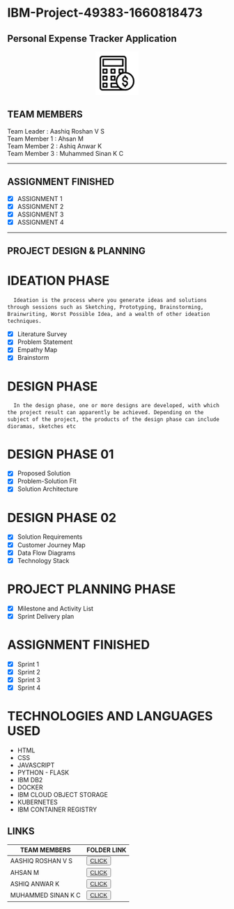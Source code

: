 # IBM-Project-49383-1660818473
<h2>Personal Expense Tracker Application</h2>
<!-- PROJECT LOGO -->

<p align="center">
  <a href="https://github.com/IBM-EPBL/IBM-Project-49383-1660818473/tree/main">
  <img src="/Image_Logo/logo.png" alt="logo" width="100" height="100">
  </a>


##  TEAM MEMBERS
Team Leader   : Aashiq Roshan V S<br>
Team Member 1 : Ahsan M<br>
Team Member 2 : Ashiq Anwar K<br>
Team Member 3 : Muhammed Sinan K C<br>
<hr>

##  ASSIGNMENT FINISHED
- [x] ASSIGNMENT 1
- [x] ASSIGNMENT 2
- [x] ASSIGNMENT 3 
- [x] ASSIGNMENT 4

<hr>

## PROJECT DESIGN & PLANNING
#  IDEATION PHASE

      Ideation is the process where you generate ideas and solutions through sessions such as Sketching, Prototyping, Brainstorming, Brainwriting, Worst Possible Idea, and a wealth of other ideation techniques.
- [x] Literature Survey
- [x] Problem Statement
- [x] Empathy Map
- [x] Brainstorm

#  DESIGN PHASE 
      In the design phase, one or more designs are developed, with which the project result can apparently be achieved. Depending on the subject of the project, the products of the design phase can include dioramas, sketches etc

# DESIGN PHASE 01 
- [x] Proposed Solution
- [x] Problem-Solution Fit
- [x] Solution Architecture

# DESIGN PHASE 02 
- [x] Solution Requirements
- [x] Customer Journey Map
- [x] Data Flow Diagrams
- [x] Technology Stack

# PROJECT PLANNING PHASE
- [x] Milestone and Activity List
- [x] Sprint Delivery plan

# ASSIGNMENT FINISHED
- [x] Sprint 1
- [x] Sprint 2
- [x] Sprint 3
- [x] Sprint 4

# TECHNOLOGIES AND LANGUAGES USED <br />
- HTML</br>
- CSS</br>
- JAVASCRIPT</br>
- PYTHON - FLASK</br>
- IBM DB2</br>
- DOCKER</br>
- IBM CLOUD OBJECT STORAGE<br>
- KUBERNETES<br>
- IBM CONTAINER REGISTRY<br>

## LINKS

| TEAM MEMBERS | FOLDER LINK    |
| ------------- | ------------- |
| AASHIQ ROSHAN V S | <button> <a href="https://github.com/IBM-EPBL/IBM-Project-49383-1660818473/tree/main/Assignments/Aashiq%20Roshan%20(team%20lead)r">CLICK   </a></button>       
| AHSAN M | <button> <a href="https://github.com/IBM-EPBL/IBM-Project-49383-1660818473/tree/main/Assignments/Ahsan%20M%20(Member%201)">CLICK   </a> </button> |
| ASHIQ ANWAR K    | <button><a href="https://github.com/IBM-EPBL/IBM-Project-49383-1660818473/tree/main/Assignments/Ashiq%20Anwar%20(Member%202)">CLICK   </a> </button> |
| MUHAMMED SINAN K C     | <button><a href="https://github.com/IBM-EPBL/IBM-Project-49383-1660818473/tree/main/Assignments/Muhammed%20Sinan%20kc(member%203)">CLICK   </a> </button> |

